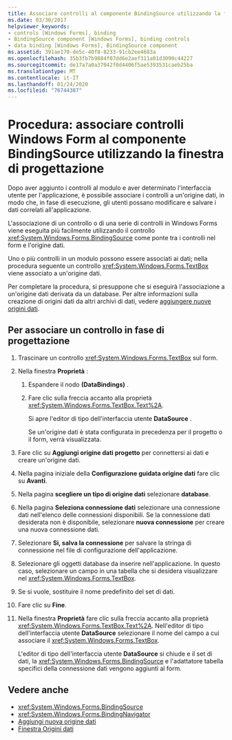 ```yaml
---
title: Associare controlli al componente BindingSource utilizzando la finestra di progettazione
ms.date: 03/30/2017
helpviewer_keywords:
- controls [Windows Forms], binding
- BindingSource component [Windows Forms], binding controls
- data binding [Windows Forms], BindingSource component
ms.assetid: 391ae170-de5c-40f8-8233-91cb2ee4683a
ms.openlocfilehash: 35b3fb7b9884f07dd6e2aef311a01d3090c44227
ms.sourcegitcommit: de17a7a0a37042f0d4406f5ae5393531caeb25ba
ms.translationtype: MT
ms.contentlocale: it-IT
ms.lasthandoff: 01/24/2020
ms.locfileid: "76744387"
---
```

# <a name="how-to-bind-windows-forms-controls-with-the-bindingsource-component-using-the-designer"></a>Procedura: associare controlli Windows Form al componente BindingSource utilizzando la finestra di progettazione
Dopo aver aggiunto i controlli al modulo e aver determinato l'interfaccia utente per l'applicazione, è possibile associare i controlli a un'origine dati, in modo che, in fase di esecuzione, gli utenti possano modificare e salvare i dati correlati all'applicazione.

 L'associazione di un controllo o di una serie di controlli in Windows Forms viene eseguita più facilmente utilizzando il controllo <xref:System.Windows.Forms.BindingSource> come ponte tra i controlli nel form e l'origine dati.

 Uno o più controlli in un modulo possono essere associati ai dati; nella procedura seguente un controllo <xref:System.Windows.Forms.TextBox> viene associato a un'origine dati.

 Per completare la procedura, si presuppone che si eseguirà l'associazione a un'origine dati derivata da un database. Per altre informazioni sulla creazione di origini dati da altri archivi di dati, vedere [aggiungere nuove origini dati](/visualstudio/data-tools/add-new-data-sources).

## <a name="to-bind-a-control-at-design-time"></a>Per associare un controllo in fase di progettazione

1. Trascinare un controllo <xref:System.Windows.Forms.TextBox> sul form.

2. Nella finestra **Proprietà** :

    1. Espandere il nodo **(DataBindings)** .

    2. Fare clic sulla freccia accanto alla proprietà <xref:System.Windows.Forms.TextBox.Text%2A>.

         Si apre l'editor di tipo dell'interfaccia utente **DataSource** .

         Se un'origine dati è stata configurata in precedenza per il progetto o il form, verrà visualizzata.

3. Fare clic su **Aggiungi origine dati progetto** per connettersi ai dati e creare un'origine dati.

4. Nella pagina iniziale della **Configurazione guidata origine dati** fare clic su **Avanti**.

5. Nella pagina **scegliere un tipo di origine dati** selezionare **database**.

6. Nella pagina **Seleziona connessione dati** selezionare una connessione dati nell'elenco delle connessioni disponibili. Se la connessione dati desiderata non è disponibile, selezionare **nuova connessione** per creare una nuova connessione dati.

7. Selezionare **Sì, salva la connessione** per salvare la stringa di connessione nel file di configurazione dell'applicazione.

8. Selezionare gli oggetti database da inserire nell'applicazione. In questo caso, selezionare un campo in una tabella che si desidera visualizzare nel <xref:System.Windows.Forms.TextBox>.

9. Se si vuole, sostituire il nome predefinito del set di dati.

10. Fare clic su **Fine**.

11. Nella finestra **Proprietà** fare clic sulla freccia accanto alla proprietà <xref:System.Windows.Forms.TextBox.Text%2A>. Nell'editor di tipo dell'interfaccia utente **DataSource** selezionare il nome del campo a cui associare il <xref:System.Windows.Forms.TextBox>.

     L'editor di tipo dell'interfaccia utente **DataSource** si chiude e il set di dati, la <xref:System.Windows.Forms.BindingSource> e l'adattatore tabella specifici della connessione dati vengono aggiunti al form.

## <a name="see-also"></a>Vedere anche

- <xref:System.Windows.Forms.BindingSource>
- <xref:System.Windows.Forms.BindingNavigator>
- [Aggiungi nuova origine dati](/visualstudio/data-tools/add-new-data-sources)
- [Finestra Origini dati](https://docs.microsoft.com/previous-versions/visualstudio/visual-studio-2013/6ckyxa83(v=vs.120))
